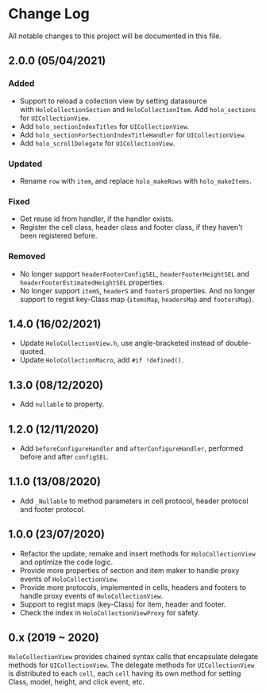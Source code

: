 # Change Log

All notable changes to this project will be documented in this file.


## 2.0.0 (05/04/2021)

### Added

- Support to reload a collection view by setting datasource with `HoloCollectionSection` and `HoloCollectionItem`. Add `holo_sections` for `UICollectionView`.
- Add `holo_sectionIndexTitles` for `UICollectionView`.
- Add `holo_sectionForSectionIndexTitleHandler` for `UICollectionView`.
- Add `holo_scrollDelegate` for `UICollectionView`.

### Updated

- Rename `row` with `item`, and replace `holo_makeRows` with `holo_makeItems`.

### Fixed

- Get reuse id from handler, if the handler exists.
- Register the cell class, header class and footer class, if they haven't been registered before.

### Removed

- No longer support `headerFooterConfigSEL`, `headerFooterHeightSEL` and `headerFooterEstimatedHeightSEL` properties.
- No longer support `itemS`, `headerS` and `footerS` properties. And no longer support to regist key-Class map (`itemsMap`, `headersMap` and `footersMap`).


## 1.4.0 (16/02/2021)

- Update `HoloCollectionView.h`, use angle-bracketed instead of double-quoted.
- Update `HoloCollectionMacro`, add `#if !defined()`.


## 1.3.0 (08/12/2020)

- Add `nullable` to property.


## 1.2.0 (12/11/2020)

- Add `beforeConfigureHandler` and `afterConfigureHandler`, performed before and after `configSEL`.


## 1.1.0 (13/08/2020)

- Add `_Nullable` to method parameters in cell protocol, header protocol and footer protocol.


## 1.0.0 (23/07/2020)

- Refactor the update, remake and insert methods for `HoloCollectionView` and optimize the code logic.
- Provide more properties of section and item maker to handle proxy events of `HoloCollectionView`.
- Provide more protocols, implemented in cells, headers and footers to handle proxy events of `HoloCollectionView`.
- Support to regist maps (key-Class) for item, header and footer.
- Check the index in `HoloCollectionViewProxy` for safety.


## 0.x (2019 ~ 2020)

`HoloCollectionView` provides chained syntax calls that encapsulate delegate methods for `UICollectionView`. The delegate methods for `UICollectionView` is distributed to each `cell`, each `cell` having its own method for setting Class, model, height, and click event, etc.


